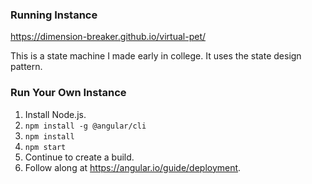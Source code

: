 ### Running Instance
https://dimension-breaker.github.io/virtual-pet/

This is a state machine I made early in college. It uses the state design pattern.

### Run Your Own Instance
1. Install Node.js.
2. `npm install -g @angular/cli`
3. `npm install`
4. `npm start`
5. Continue to create a build.
6. Follow along at https://angular.io/guide/deployment.
